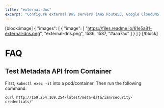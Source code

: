 ```yaml
---
title: "external-dns"
excerpt: "Configure external DNS servers (AWS Route53, Google CloudDNS and others) for Kubernetes Ingresses and Services"
---
```

[block:image]
{
  "images": [
    {
      "image": [
        "https://files.readme.io/61e5a81-external-dns.png",
        "external-dns.png",
        1586,
        1587,
        "#aaa7ac"
      ]
    }
  ]
}
[/block]

# FAQ

## Test Metadata API from Container

First, `kubectl exec -it` into a pod/container. Then run the following command:

```
curl http://169.254.169.254/latest/meta-data/iam/security-credentials/`
```